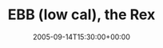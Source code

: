 ---
templateKey: event
guid: 0892bef6-6eab-11ea-99c5-002590d1d1b0
date: 2005-09-14T15:30:00+00:00
eventTime: '6:30-9pm'
title: EBB (low cal), the Rex
artist: EBB (low cal)
city: Toronto
venue: the Rex
group: Tim Shia
guests: Kevin Barrett, Chris Banks, Tim Shia
---